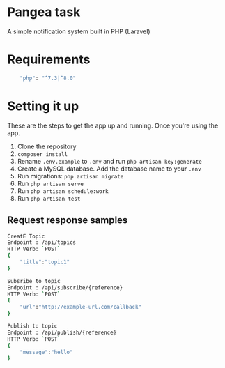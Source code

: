 # Pangea task
A simple notification system built in PHP (Laravel)

# Requirements
```sh
    "php": "^7.3|^8.0"
```
# Setting it up
These are the steps to get the app up and running. Once you're using the app.

1. Clone the repository
2. `composer install`
3. Rename `.env.example` to `.env` and run `php artisan key:generate`
4. Create a MySQL database. Add the database name to your `.env`
6. Run migrations: `php artisan migrate`
7. Run `php artisan serve` 
8. Run `php artisan schedule:work`
9. Run `php artisan test`

## Request response samples
```sh
CreatE Topic
Endpoint : /api/topics
HTTP Verb: `POST`
{
	"title":"topic1"
}
```

```sh
Subsribe to topic
Endpoint : /api/subscribe/{reference}
HTTP Verb: `POST`
{
	"url":"http://example-url.com/callback"
}
```

```sh
Publish to topic
Endpoint : /api/publish/{reference}
HTTP Verb: `POST`
{
	"message":"hello"
}
```